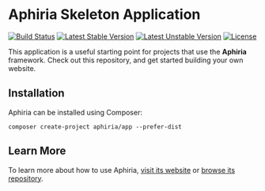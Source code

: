 # Aphiria Skeleton Application
[![Build Status](https://travis-ci.com/aphiria/app.svg?branch=master)](https://travis-ci.com/aphiria/app.svg?branch=master)
[![Latest Stable Version](https://poser.pugx.org/aphiria/app/v/stable.svg)](https://packagist.org/packages/aphiria/app)
[![Latest Unstable Version](https://poser.pugx.org/aphiria/app/v/unstable.svg)](https://packagist.org/packages/aphiria/app)
[![License](https://poser.pugx.org/aphiria/app/license.svg)](https://packagist.org/packages/aphiria/app)

This application is a useful starting point for projects that use the **Aphiria** framework.  Check out this repository, and get started building your own website.

## Installation
Aphiria can be installed using Composer:

```
composer create-project aphiria/app --prefer-dist
```

## Learn More
To learn more about how to use Aphiria, [visit its website](https://www.aphiria.com) or [browse its repository](https://github.com/aphiria/app).